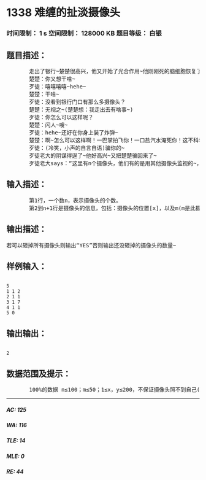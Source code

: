 # 1338 难缠的扯淡摄像头   
### 时间限制： 1 s     空间限制： 128000 KB     题目等级： 白银  
## 题目描述：  

<pre>
       走出了银行~楚楚很高兴，他又开始了光合作用~他刚刚死的脑细胞恢复了！现在，歹徒老大又找到了他~
       楚楚：你又想干啥~
       歹徒：嘻嘻嘻嘻~hehe~
       楚楚：干啥~
       歹徒：没看到银行门口有那么多摄像头？
       楚楚：无视之~(楚楚想：我走出去有啥事~)
       歹徒：你怎么可以这样呢？
       楚楚：闪人~嗖~
       歹徒：hehe~还好在你身上装了炸弹~
       楚楚：啊~怎么可以这样啊！一巴掌拍飞你！一口盐汽水淹死你！这不科学！不要脸啊！
       歹徒：(冷笑，小声的自言自语)骗你的~
       歹徒老大的阴谋得逞了~他好高兴~又把楚楚骗回来了~
       歹徒老大says：“这里有n个摄像头，他们有的是用其他摄像头监视的~，我们的目标是砸了所有的摄像头而不被摄像头拍到~这种摄像头很扯淡，只能拍到固定位置~”。
</pre>
  
  
## 输入描述：  

<pre>
       第1行，一个数n，表示摄像头的个数。
       第2到n+1行是摄像头的信息，包括：摄像头的位置[x]，以及m(m是此摄像头可以监视到的格子数)，之后m个数[y]是此摄像头可以监视到的位置~(砸了之后自然这些位置就监视不到了~)
</pre>
  
  
## 输出描述：  

<pre>
若可以砸掉所有摄像头则输出“YES”否则输出还没砸掉的摄像头的数量~
</pre>
  
  
## 样例输入：  

<pre><code>
5
1 1 2
2 1 1
3 1 7
4 1 1
5 0 
</code></pre>
  
  
## 输出输出：  

<pre><code>
2
</code></pre>
  
  
## 数据范围及提示：  

<pre>
       100%的数据 n≤100；m≤50；1≤x，y≤200，不保证摄像头照不到自己(PS：此摄像头很高级吧)。
</pre>
  
  
***  

##### AC: 125  
##### WA: 116  
##### TLE: 14  
##### MLE: 0  
##### RE: 44  

